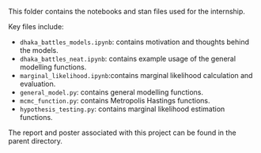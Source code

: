 This folder contains the notebooks and stan files used for the internship.

Key files include:
- `dhaka_battles_models.ipynb`: contains motivation and thoughts behind the models.
- `dhaka_battles_neat.ipynb`: contains example usage of the general modelling functions.
- `marginal_likelihood.ipynb`:contains marginal likelihood calculation and evaluation.
- `general_model.py`: contains general modelling functions.
- `mcmc_function.py`: contains Metropolis Hastings functions.
- `hypothesis_testing.py`: contains marginal likelihood estimation functions.

The report and poster associated with this project can be found in the parent directory.
